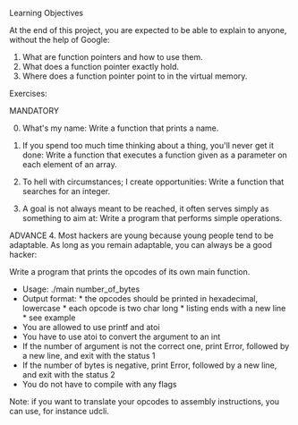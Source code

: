 Learning Objectives

At the end of this project, you are expected to be able to explain to anyone, without the help of Google:



1. What are function pointers and how to use them.
2. What does a function pointer exactly hold.
3. Where does a function pointer point to in the virtual memory.

Exercises:

MANDATORY

0. What's my name: Write a function that prints a name.

1. If you spend too much time thinking about a thing, you'll never get it done: Write a function that executes a function given as a parameter on each element of an array.

2. To hell with circumstances; I create opportunities: Write a function that searches for an integer.

3. A goal is not always meant to be reached, it often serves simply as something to aim at: Write a program that performs simple operations.

ADVANCE
4. Most hackers are young because young people tend to be adaptable. As long as you remain adaptable, you can always be a good hacker:

Write a program that prints the opcodes of its own main function.

* Usage: ./main number_of_bytes
* Output format:
	        * the opcodes should be printed in hexadecimal, lowercase
		* each opcode is two char long
	        * listing ends with a new line
		* see example
* You are allowed to use printf and atoi
* You have to use atoi to convert the argument to an int
* If the number of argument is not the correct one, print Error, followed by a new line, and exit with the status 1
* If the number of bytes is negative, print Error, followed by a new line, and exit with the status 2
* You do not have to compile with any flags

Note: if you want to translate your opcodes to assembly instructions, you can use, for instance udcli.
